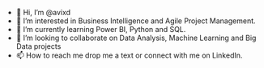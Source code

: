 - 👋 Hi, I’m @avixd
- 👀 I’m interested in Business Intelligence and Agile Project Management.
- 🌱 I’m currently learning Power BI, Python and SQL.
- 💞️ I’m looking to collaborate on Data Analysis, Machine Learning and Big Data projects
- 📫 How to reach me drop me a text or connect with me on LinkedIn.

<!---
avixd/avixd is a ✨ special ✨ repository because its `README.md` (this file) appears on your GitHub profile.
You can click the Preview link to take a look at your changes.
--->
